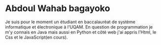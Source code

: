# Abdoul Wahab bagayoko
Je suis pour le moment un étudiant en baccalauréat de système informatique et électronique à l'UQAM.
En question de programmation je m'y connais en Java mais aussi en Python et côté web j'ai appris l'Html, le Css et le JavaScript(en cours).
